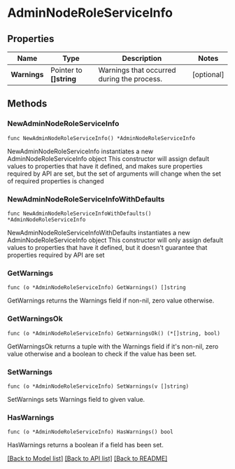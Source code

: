 # AdminNodeRoleServiceInfo

## Properties

Name | Type | Description | Notes
------------ | ------------- | ------------- | -------------
**Warnings** | Pointer to **[]string** | Warnings that occurred during the process. | [optional] 

## Methods

### NewAdminNodeRoleServiceInfo

`func NewAdminNodeRoleServiceInfo() *AdminNodeRoleServiceInfo`

NewAdminNodeRoleServiceInfo instantiates a new AdminNodeRoleServiceInfo object
This constructor will assign default values to properties that have it defined,
and makes sure properties required by API are set, but the set of arguments
will change when the set of required properties is changed

### NewAdminNodeRoleServiceInfoWithDefaults

`func NewAdminNodeRoleServiceInfoWithDefaults() *AdminNodeRoleServiceInfo`

NewAdminNodeRoleServiceInfoWithDefaults instantiates a new AdminNodeRoleServiceInfo object
This constructor will only assign default values to properties that have it defined,
but it doesn't guarantee that properties required by API are set

### GetWarnings

`func (o *AdminNodeRoleServiceInfo) GetWarnings() []string`

GetWarnings returns the Warnings field if non-nil, zero value otherwise.

### GetWarningsOk

`func (o *AdminNodeRoleServiceInfo) GetWarningsOk() (*[]string, bool)`

GetWarningsOk returns a tuple with the Warnings field if it's non-nil, zero value otherwise
and a boolean to check if the value has been set.

### SetWarnings

`func (o *AdminNodeRoleServiceInfo) SetWarnings(v []string)`

SetWarnings sets Warnings field to given value.

### HasWarnings

`func (o *AdminNodeRoleServiceInfo) HasWarnings() bool`

HasWarnings returns a boolean if a field has been set.


[[Back to Model list]](../README.md#documentation-for-models) [[Back to API list]](../README.md#documentation-for-api-endpoints) [[Back to README]](../README.md)


